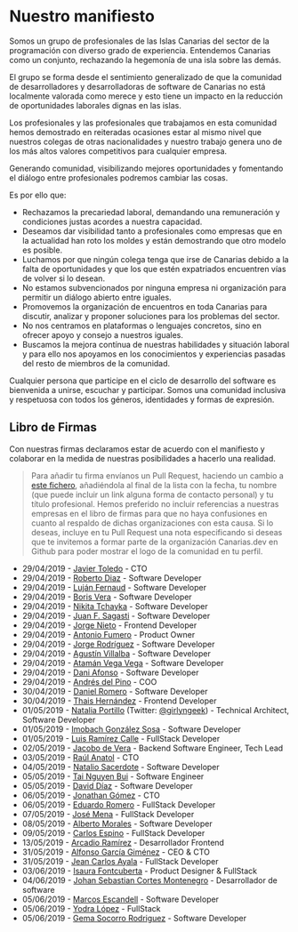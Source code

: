 # Nuestro manifiesto

Somos un grupo de profesionales de las Islas Canarias del sector de la programación con diverso grado de experiencia. Entendemos Canarias como un conjunto, rechazando la hegemonía de una isla sobre las demás.

El grupo se forma desde el sentimiento generalizado de que la comunidad de desarrolladores y desarrolladoras de software de Canarias no está localmente valorada como merece y esto tiene un impacto en la reducción de oportunidades laborales dignas en las islas.

Los profesionales y las profesionales que trabajamos en esta comunidad hemos demostrado en reiteradas ocasiones estar al mismo nivel que nuestros colegas de otras nacionalidades y nuestro trabajo genera uno de los más altos valores competitivos para cualquier empresa.

Generando comunidad, visibilizando mejores oportunidades y fomentando el diálogo entre profesionales podremos cambiar las cosas.

Es por ello que:

* Rechazamos la precariedad laboral, demandando una remuneración y condiciones justas acordes a nuestra capacidad.
* Deseamos dar visibilidad tanto a profesionales como empresas que en la actualidad han roto los moldes y están demostrando que otro modelo es posible.
* Luchamos por que ningún colega tenga que irse de Canarias debido a la falta de oportunidades y que los que estén expatriados encuentren vías de volver si lo desean.
* No estamos subvencionados por ninguna empresa ni organización para permitir un diálogo abierto entre iguales.
* Promovemos la organización de encuentros en toda Canarias para discutir, analizar y proponer soluciones para los problemas del sector.
* No nos centramos en plataformas o lenguajes concretos, sino en ofrecer apoyo y consejo a nuestros iguales.
* Buscamos la mejora contínua de nuestras habilidades y situación laboral y para ello nos apoyamos en los conocimientos y experiencias pasadas del resto de miembros de la comunidad.

Cualquier persona que participe en el ciclo de desarrollo del software es bienvenida a unirse, escuchar y participar. Somos una comunidad inclusiva y respetuosa con todos los géneros, identidades y formas de expresión.

## Libro de Firmas

Con nuestras firmas declaramos estar de acuerdo con el manifiesto y colaborar en la medida de nuestras posibilidades a hacerlo una realidad.

> Para añadir tu firma envíanos un Pull Request, haciendo un cambio a [este fichero](https://github.com/canarias-dev/canarias-dev.github.io/blob/master/index.md), añadiéndola al final de la lista con la fecha, tu nombre (que puede incluir un link alguna forma de contacto personal) y tu título profesional. Hemos preferido no incluir referencias a nuestras empresas en el libro de firmas para que no haya confusiones en cuanto al respaldo de dichas organizaciones con esta causa. Si lo deseas, incluye en tu Pull Request una nota especificando si deseas que te invitemos a formar parte de la organización Canarias.dev en Github para poder mostrar el logo de la comunidad en tu perfil.

* 29/04/2019 - [Javier Toledo](https://twitter.com/javier_toledo) - CTO
* 29/04/2019 - [Roberto Diaz](https://twitter.com/rdiaz82) - Software Developer
* 29/04/2019 - [Luján Fernaud](https://twitter.com/lujanfernaud) - Software Developer
* 29/04/2019 - [Boris Vera](https://twitter.com/verainthemiddle) - Software Developer
* 29/04/2019 - [Nikita Tchayka](https://twitter.com/NickSeagull) - Software Developer
* 29/04/2019 - [Juan F. Sagasti](https://twitter.com/jfsagasti) - Software Developer
* 29/04/2019 - [Jorge Nieto](https://twitter.com/jnietou) - Frontend Developer
* 29/04/2019 - [Antonio Fumero](https://twitter.com/amfumero) - Product Owner
* 29/04/2019 - [Jorge Rodríguez](https://twitter.com/JorgeRdg) - Software Developer
* 29/04/2019 - [Agustín Villalba](https://www.agustinvillalba.com) - Software Developer
* 29/04/2019 - [Atamán Vega Vega](https://twitter.com/ataman_vega) - Software Developer
* 29/04/2019 - [Dani Afonso](https://twitter.com/Sr_DanieI) - Software Developer
* 29/04/2019 - [Andrés del Pino](https://www.linkedin.com/in/andrés-del-pino-bolaños-423b5744/) - COO
* 30/04/2019 - [Daniel Romero](https://www.linkedin.com/in/romerodeveloper/) - Software Developer
* 30/04/2019 - [Thais Hernández](https://www.linkedin.com/in/thaishdz/) - Frontend Developer
* 01/05/2019 - [Natalia Portillo](https://www.linkedin.com/in/nataliaportillo/) (Twitter: [@girlyngeek](https://www.twitter.com/girlyngeek)) - Technical Architect, Software Developer
* 01/05/2019 - [Imobach González Sosa](https://github.com/imobachgs) - Software Developer
* 01/05/2019 - [Luis Ramírez Calle](https://www.linkedin.com/in/luis-ramirez-calle/) - FullStack Developer
* 02/05/2019 - [Jacobo de Vera](https://twitter.com/jovianjake) - Backend Software Engineer, Tech Lead
* 03/05/2019 - [Raúl Anatol](https://twitter.com/raulanatol) - CTO
* 04/05/2019 - [Natalio Sacerdote](https://www.linkedin.com/in/natalio-sacerdote-bbaab382/) - Software Developer
* 05/05/2019 - [Tai Nguyen Bui](https://www.linkedin.com/in/tainguyenbui) - Software Engineer
* 05/05/2019 - [David Díaz](https://twitter.com/diazglezdavid) - Software Developer
* 06/05/2019 - [Jonathan Gómez](https://www.linkedin.com/in/jonathangomezmartel/) - CTO
* 06/05/2019 - [Eduardo Romero](https://www.linkedin.com/in/eduardorq/) - FullStack Developer
* 07/05/2019 - [José Mena](https://www.linkedin.com/in/jose-mena-0619/) - FullStack Developer
* 08/05/2019 - [Alberto Morales](https://www.linkedin.com/in/mmyalberto) - Software Developer
* 09/05/2019 - [Carlos Espino](https://www.linkedin.com/in/carlos-espino-timon/) - FullStack Developer
* 13/05/2019 - [Arcadio Ramírez](https://www.linkedin.com/in/ark333) - Desarrollador Frontend
* 31/05/2019 - [Alfonso García Giménez](https://www.linkedin.com/in/foncho) - CEO & CTO
* 31/05/2019 - [Jean Carlos Ayala](https://jeanayala.co/) - FullStack Developer
* 03/06/2019 - [Isaura Fontcuberta](https://www.linkedin.com/in/fontcuberta/) - Product Designer & FullStack 
* 04/06/2019 - [Johan Sebastian Cortes Montenegro](https://twitter.com/hinigul) - Desarrollador de software
* 05/06/2019 - [Marcos Escandell](https://www.linkedin.com/in/mjescandell/) - Software Developer
* 05/06/2019 - [Yodra López](https://twitter.com/yodralopez) - FullStack 
* 05/06/2019 - [Gema Socorro Rodriguez](https://twitter.com/gemamsr) - Software Developer
